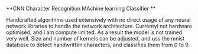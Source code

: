 **CNN Character Recognition MAchine learning Classifier **

Handcrafted algorithms used extensively with no direct usage of any neural network libraries to handle the network architecture. Currentyl not hardware optimised, and I am compute limited. 
As a result the model is not trained very well. Size and number of kernels can be adjusted, and uss the mnist database to detect handwritten characters, and classifies them from 0 to 9.  
